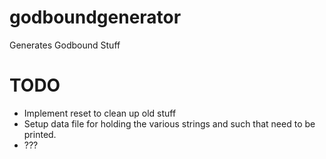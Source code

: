 # godboundgenerator
Generates Godbound Stuff


# TODO
* Implement reset to clean up old stuff
* Setup data file for holding the various strings and such that need to be printed.
* ???